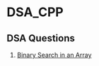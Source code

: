 # DSA_CPP

## DSA Questions
1. [Binary Search in an Array](https://github.com/Shreya-bansall/DSA_CPP/blob/master/Arrays/BinarySearch.cpp)